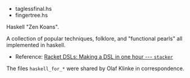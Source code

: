 - taglessfinal.hs
- fingertree.hs

Haskell "Zen Koans". 

A collection of popular techniques, folklore, and "functional pearls"
all implemented in haskell.

- Reference: [Racket DSLs: Making a DSL in one hour --- `stacker`](https://beautifulracket.com/stacker/)

The files `haskell_for_*` were shared by Olaf Klinke in correspondence.
